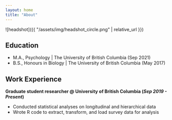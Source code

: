```yaml
---
layout: home
title: "About"
---
```

![headshot]({{ "/assets/img/headshot_circle.png" | relative_url }})

## Education 
- M.A., Psychology \| The University of British Columbia (Sep 2021)		 			        		
- B.S., Honours in Biology \| The University of British Columbia (May 2017)

## Work Experience
**Graduate student researcher @ University of British Columbia (_Sep 2019 - Present_)**
- Conducted statistical analyses on longitudinal and hierarchical data
- Wrote R code to extract, transform, and load survey data for analysis

